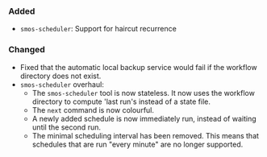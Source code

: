 ### Added

* `smos-scheduler`: Support for haircut recurrence

### Changed

* Fixed that the automatic local backup service would fail if the workflow directory does not exist.
* `smos-scheduler` overhaul:
  * The `smos-scheduler` tool is now stateless.
    It now uses the workflow directory to compute 'last run's instead of a state file.
  * The `next` command is now colourful.
  * A newly added schedule is now immediately run, instead of waiting until the second run.
  * The minimal scheduling interval has been removed.
    This means that schedules that are run "every minute" are no longer supported.

